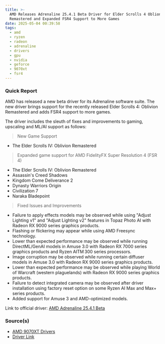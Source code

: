 ```yaml
---
title: >-
  AMD Releases Adrenaline 25.4.1 Beta Driver for Elder Scrolls 4 Oblion
  Remastered and Expanded FSR4 Support to More Games
date: 2025-05-04 00:39:58
tags:
  - amd
  - ryzen
  - radeon
  - adrenaline
  - drivers
  - gpu
  - nvidia
  - geforce
  - 9070xt
  - fsr4
---
```


### Quick Report

AMD has released a new beta driver for its Adrenaline software suite. The new driver brings support for the recently released Elder Scrolls 4: Oblivion Remastered and adds FSR4 support to more games.
<!-- more -->

The driver includes the sleuth of fixes and improvements to gaming, upscaling and ML/AI support as follows:
> New Game Support

- The Elder Scrolls IV: Oblivion Remastered

> Expanded game support for AMD FidelityFX Super Resolution 4 (FSR 4)

- The Elder Scrolls IV: Oblivion Remastered
- Assassin's Creed Shadows
- Kingdom Come Deliverance 2
- Dynasty Warriors Origin
- Civilization 7
- Naraka Bladepoint

> Fixed Issues and Improvements

- Failure to apply effects models may be observed while using "Adjust Lighting v1" and "Adjust Lighting v2" features in Topaz Photo AI with Radeon RX 9000 series graphics products.
- Flashing or flickering may appear while using AMD Freesync technology.
- Lower than expected performance may be observed while running DirectML/GenAI models in Amuse 3.0 with Radeon RX 7000 series graphics products and Ryzen AITM 300 series processors.
- Image corruption may be observed while running certain diffuser models in Amuse 3.0 with Radeon RX 9000 series graphics products.
- Lower than expected performance may be observed while playing World of Warcraft (western plaguelands) with Radeon RX 9000 series graphics products.
- Failure to detect integrated camera may be observed after driver installation using factory reset option on some Ryzen AI Max and Max+ series products.
- Added support for Amuse 3 and AMD-optimized models.

Link to official driver: [AMD Adrenaline 25.4.1 Beta][def]

### Source(s)

- [AMD 9070XT Drivers][def2]
- [Driver Link][def]

[def]: https://drivers.amd.com/drivers/amd-software-adrenalin-edition-25.4.1-win10-win11-apr22-rdna.exe
[def2]: https://www.amd.com/en/support/downloads/drivers.html/graphics/radeon-rx/radeon-rx-9000-series/amd-radeon-rx-9070-xt.html
